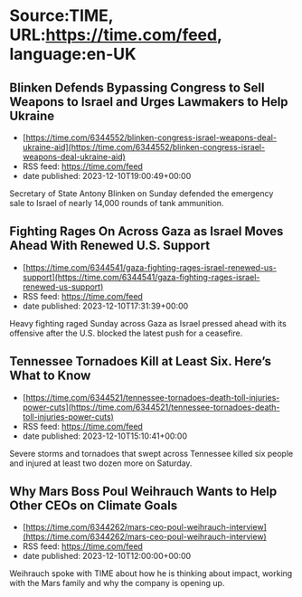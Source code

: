 # Source:TIME, URL:https://time.com/feed, language:en-UK

## Blinken Defends Bypassing Congress to Sell Weapons to Israel and Urges Lawmakers to Help Ukraine
 - [https://time.com/6344552/blinken-congress-israel-weapons-deal-ukraine-aid](https://time.com/6344552/blinken-congress-israel-weapons-deal-ukraine-aid)
 - RSS feed: https://time.com/feed
 - date published: 2023-12-10T19:00:49+00:00

Secretary of State Antony Blinken on Sunday defended the emergency sale to Israel of nearly 14,000 rounds of tank ammunition.

## Fighting Rages On Across Gaza as Israel Moves Ahead With Renewed U.S. Support
 - [https://time.com/6344541/gaza-fighting-rages-israel-renewed-us-support](https://time.com/6344541/gaza-fighting-rages-israel-renewed-us-support)
 - RSS feed: https://time.com/feed
 - date published: 2023-12-10T17:31:39+00:00

Heavy fighting raged Sunday across Gaza as Israel pressed ahead with its offensive after the U.S. blocked the latest push for a ceasefire.

## Tennessee Tornadoes Kill at Least Six. Here’s What to Know
 - [https://time.com/6344521/tennessee-tornadoes-death-toll-injuries-power-cuts](https://time.com/6344521/tennessee-tornadoes-death-toll-injuries-power-cuts)
 - RSS feed: https://time.com/feed
 - date published: 2023-12-10T15:10:41+00:00

Severe storms and tornadoes that swept across Tennessee killed six people and injured at least two dozen more on Saturday.

## Why Mars Boss Poul Weihrauch Wants to Help Other CEOs on Climate Goals
 - [https://time.com/6344262/mars-ceo-poul-weihrauch-interview](https://time.com/6344262/mars-ceo-poul-weihrauch-interview)
 - RSS feed: https://time.com/feed
 - date published: 2023-12-10T12:00:00+00:00

Weihrauch spoke with TIME about how he is thinking about impact, working with the Mars family and why the company is opening up.


